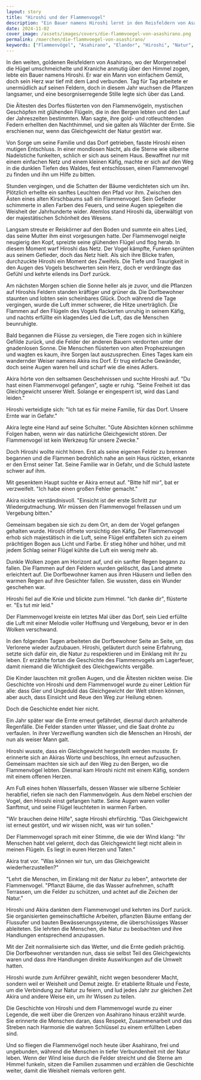 ```yaml
---
layout: story
title: "Hiroshi und der Flammenvogel"
description: "Ein Bauer namens Hiroshi lernt in den Reisfeldern von Asahirano eine Lektion über Verantwortung und Respekt, als er versucht, sein Dorf mit der Hilfe der mystischen Flammenvögel zu retten."
date: 2024-11-02
cover_image: /assets/images/covers/die-flammvoegel-von-asashirano.png
permalink: /maerchen/die-flammvoegel-von-asashirano/
keywords: ["Flammenvögel", "Asahirano", "Elandor", "Hiroshi", "Natur", "Verantwortung"]
---
```


In den weiten, goldenen Reisfeldern von Asahirano, wo der Morgennebel die Hügel umschmeichelte und Kraniche anmutig über den Himmel zogen, lebte ein Bauer namens Hiroshi. Er war ein Mann von einfachem Gemüt, doch sein Herz war tief mit dem Land verbunden. Tag für Tag arbeitete er unermüdlich auf seinen Feldern, doch in diesem Jahr wuchsen die Pflanzen langsamer, und eine besorgniserregende Stille legte sich über das Land.

Die Ältesten des Dorfes flüsterten von den Flammenvögeln, mystischen Geschöpfen mit glühenden Flügeln, die in den Bergen lebten und den Lauf der Jahreszeiten bestimmten. Man sagte, ihre gold- und rotleuchtenden Federn erhellten den Nachthimmel, und sie galten als Wächter der Ernte. Sie erschienen nur, wenn das Gleichgewicht der Natur gestört war.

Von Sorge um seine Familie und das Dorf getrieben, fasste Hiroshi einen mutigen Entschluss. In einer mondlosen Nacht, als die Sterne wie silberne Nadelstiche funkelten, schlich er sich aus seinem Haus. Bewaffnet nur mit einem einfachen Netz und einem kleinen Käfig, machte er sich auf den Weg in die dunklen Tiefen des Waldes, fest entschlossen, einen Flammenvogel zu finden und ihn um Hilfe zu bitten.

Stunden vergingen, und die Schatten der Bäume verdichteten sich um ihn. Plötzlich erhellte ein sanftes Leuchten den Pfad vor ihm. Zwischen den Ästen eines alten Kirschbaums saß ein Flammenvogel. Sein Gefieder schimmerte in allen Farben des Feuers, und seine Augen spiegelten die Weisheit der Jahrhunderte wider. Atemlos stand Hiroshi da, überwältigt von der majestätischen Schönheit des Wesens.

Langsam streute er Reiskörner auf den Boden und summte ein altes Lied, das seine Mutter ihm einst vorgesungen hatte. Der Flammenvogel neigte neugierig den Kopf, spreizte seine glühenden Flügel und flog herab. In diesem Moment warf Hiroshi das Netz. Der Vogel kämpfte, Funken sprühten aus seinem Gefieder, doch das Netz hielt. Als sich ihre Blicke trafen, durchzuckte Hiroshi ein Moment des Zweifels. Die Tiefe und Traurigkeit in den Augen des Vogels beschwerten sein Herz, doch er verdrängte das Gefühl und kehrte eilends ins Dorf zurück.

Am nächsten Morgen schien die Sonne heller als je zuvor, und die Pflanzen auf Hiroshis Feldern standen kräftiger und grüner da. Die Dorfbewohner staunten und lobten sein scheinbares Glück. Doch während die Tage vergingen, wurde die Luft immer schwerer, die Hitze unerträglich. Die Flammen auf den Flügeln des Vogels flackerten unruhig in seinem Käfig, und nachts erfüllte ein klagendes Lied die Luft, das die Menschen beunruhigte.

Bald begannen die Flüsse zu versiegen, die Tiere zogen sich in kühlere Gefilde zurück, und die Felder der anderen Bauern verdorrten unter der gnadenlosen Sonne. Die Menschen flüsterten von alten Prophezeiungen und wagten es kaum, ihre Sorgen laut auszusprechen. Eines Tages kam ein wandernder Weiser namens Akira ins Dorf. Er trug einfache Gewänder, doch seine Augen waren hell und scharf wie die eines Adlers.

Akira hörte von den seltsamen Geschehnissen und suchte Hiroshi auf. "Du hast einen Flammenvogel gefangen", sagte er ruhig. "Seine Freiheit ist das Gleichgewicht unserer Welt. Solange er eingesperrt ist, wird das Land leiden."

Hiroshi verteidigte sich: "Ich tat es für meine Familie, für das Dorf. Unsere Ernte war in Gefahr."

Akira legte eine Hand auf seine Schulter. "Gute Absichten können schlimme Folgen haben, wenn wir das natürliche Gleichgewicht stören. Der Flammenvogel ist kein Werkzeug für unsere Zwecke."

Doch Hiroshi wollte nicht hören. Erst als seine eigenen Felder zu brennen begannen und die Flammen bedrohlich nahe an sein Haus rückten, erkannte er den Ernst seiner Tat. Seine Familie war in Gefahr, und die Schuld lastete schwer auf ihm.

Mit gesenktem Haupt suchte er Akira erneut auf. "Bitte hilf mir", bat er verzweifelt. "Ich habe einen großen Fehler gemacht."

Akira nickte verständnisvoll. "Einsicht ist der erste Schritt zur Wiedergutmachung. Wir müssen den Flammenvogel freilassen und um Vergebung bitten."

Gemeinsam begaben sie sich zu dem Ort, an dem der Vogel gefangen gehalten wurde. Hiroshi öffnete vorsichtig den Käfig. Der Flammenvogel erhob sich majestätisch in die Luft, seine Flügel entfalteten sich zu einem prächtigen Bogen aus Licht und Farbe. Er stieg höher und höher, und mit jedem Schlag seiner Flügel kühlte die Luft ein wenig mehr ab.

Dunkle Wolken zogen am Horizont auf, und ein sanfter Regen begann zu fallen. Die Flammen auf den Feldern wurden gelöscht, das Land atmete erleichtert auf. Die Dorfbewohner kamen aus ihren Häusern und ließen den warmen Regen auf ihre Gesichter fallen. Sie wussten, dass ein Wunder geschehen war.

Hiroshi fiel auf die Knie und blickte zum Himmel. "Ich danke dir", flüsterte er. "Es tut mir leid."

Der Flammenvogel kreiste ein letztes Mal über das Dorf, sein Lied erfüllte die Luft mit einer Melodie voller Hoffnung und Vergebung, bevor er in den Wolken verschwand.

In den folgenden Tagen arbeiteten die Dorfbewohner Seite an Seite, um das Verlorene wieder aufzubauen. Hiroshi, geläutert durch seine Erfahrung, setzte sich dafür ein, die Natur zu respektieren und im Einklang mit ihr zu leben. Er erzählte fortan die Geschichte des Flammenvogels am Lagerfeuer, damit niemand die Wichtigkeit des Gleichgewichts vergäße.

Die Kinder lauschten mit großen Augen, und die Ältesten nickten weise. Die Geschichte von Hiroshi und dem Flammenvogel wurde zu einer Lektion für alle: dass Gier und Ungeduld das Gleichgewicht der Welt stören können, aber auch, dass Einsicht und Reue den Weg zur Heilung ebnen.

Doch die Geschichte endet hier nicht.

Ein Jahr später war die Ernte erneut gefährdet, diesmal durch anhaltende Regenfälle. Die Felder standen unter Wasser, und die Saat drohte zu verfaulen. In ihrer Verzweiflung wandten sich die Menschen an Hiroshi, der nun als weiser Mann galt.

Hiroshi wusste, dass ein Gleichgewicht hergestellt werden musste. Er erinnerte sich an Akiras Worte und beschloss, ihn erneut aufzusuchen. Gemeinsam machten sie sich auf den Weg zu den Bergen, wo die Flammenvögel lebten. Diesmal kam Hiroshi nicht mit einem Käfig, sondern mit einem offenen Herzen.

Am Fuß eines hohen Wasserfalls, dessen Wasser wie silberne Schleier herabfiel, riefen sie nach den Flammenvögeln. Aus dem Nebel erschien der Vogel, den Hiroshi einst gefangen hatte. Seine Augen waren voller Sanftmut, und seine Flügel leuchteten in warmen Farben.

"Wir brauchen deine Hilfe", sagte Hiroshi ehrfürchtig. "Das Gleichgewicht ist erneut gestört, und wir wissen nicht, was wir tun sollen."

Der Flammenvogel sprach mit einer Stimme, die wie der Wind klang: "Ihr Menschen habt viel gelernt, doch das Gleichgewicht liegt nicht allein in meinen Flügeln. Es liegt in euren Herzen und Taten."

Akira trat vor. "Was können wir tun, um das Gleichgewicht wiederherzustellen?"

"Lehrt die Menschen, im Einklang mit der Natur zu leben", antwortete der Flammenvogel. "Pflanzt Bäume, die das Wasser aufnehmen, schafft Terrassen, um die Felder zu schützen, und achtet auf die Zeichen der Natur."

Hiroshi und Akira dankten dem Flammenvogel und kehrten ins Dorf zurück. Sie organisierten gemeinschaftliche Arbeiten, pflanzten Bäume entlang der Flussufer und bauten Bewässerungssysteme, die überschüssiges Wasser ableiteten. Sie lehrten die Menschen, die Natur zu beobachten und ihre Handlungen entsprechend anzupassen.

Mit der Zeit normalisierte sich das Wetter, und die Ernte gedieh prächtig. Die Dorfbewohner verstanden nun, dass sie selbst Teil des Gleichgewichts waren und dass ihre Handlungen direkte Auswirkungen auf die Umwelt hatten.

Hiroshi wurde zum Anführer gewählt, nicht wegen besonderer Macht, sondern weil er Weisheit und Demut zeigte. Er etablierte Rituale und Feste, um die Verbindung zur Natur zu feiern, und lud jedes Jahr zur gleichen Zeit Akira und andere Weise ein, um ihr Wissen zu teilen.

Die Geschichte von Hiroshi und dem Flammenvogel wurde zu einer Legende, die weit über die Grenzen von Asahirano hinaus erzählt wurde. Sie erinnerte die Menschen daran, dass Respekt, Zusammenarbeit und das Streben nach Harmonie die wahren Schlüssel zu einem erfüllten Leben sind.

Und so fliegen die Flammenvögel noch heute über Asahirano, frei und ungebunden, während die Menschen in tiefer Verbundenheit mit der Natur leben. Wenn der Wind leise durch die Felder streicht und die Sterne am Himmel funkeln, sitzen die Familien zusammen und erzählen die Geschichte weiter, damit die Weisheit niemals verloren geht.
